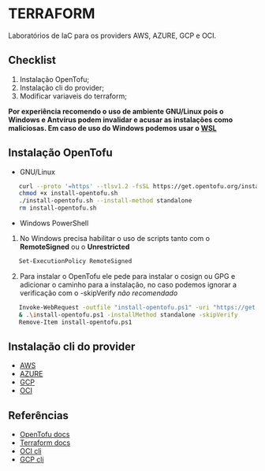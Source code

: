 # TERRAFORM

Laboratórios de IaC para os providers AWS, AZURE, GCP e OCI.

## Checklist

1. Instalação OpenTofu;
2. Instalação cli do provider;
3. Modificar variaveis do terraform;

**Por experiência recomendo o uso de ambiente GNU/Linux pois o Windows e Antvírus podem invalidar e acusar as instalações como maliciosas. Em caso de uso do Windows podemos usar o [WSL](https://learn.microsoft.com/pt-br/windows/wsl/install)**

## Instalação OpenTofu

+ GNU/Linux

```bash
   curl --proto '=https' --tlsv1.2 -fsSL https://get.opentofu.org/install-opentofu.sh -o install-opentofu.sh
   chmod +x install-opentofu.sh
   ./install-opentofu.sh --install-method standalone
   rm install-opentofu.sh
```

+ Windows PowerShell

1. No Windows precisa habilitar o uso de scripts tanto com o **RemoteSigned** ou o **Unrestricted**

```bash
   Set-ExecutionPolicy RemoteSigned
```

2. Para instalar o OpenTofu ele pede para instalar o cosign ou GPG e adicionar o caminho para a instalação, no caso podemos ignorar a verificação com o -skipVerify _não recomendado_

```bash
   Invoke-WebRequest -outfile "install-opentofu.ps1" -uri "https://get.opentofu.org/install-opentofu.ps1"
   & .\install-opentofu.ps1 -installMethod standalone -skipVerify
   Remove-Item install-opentofu.ps1
```

## Instalação cli do provider

+ [AWS](https://github.com/brunoashihara/terraform/blob/main/AWS/README.md)
+ [AZURE](https://github.com/brunoashihara/terraform/blob/main/AZURE/README.md)
+ [GCP](https://github.com/brunoashihara/terraform/blob/main/GCP/README.md)
+ [OCI](https://github.com/brunoashihara/terraform/blob/main/OCI/README.md)

## Referências

+ [OpenTofu docs](https://opentofu.org/docs/)
+ [Terraform docs](https://registry.terraform.io/providers)
+ [OCI cli](https://docs.oracle.com/en-us/iaas/Content/API/SDKDocs/cliinstall.htm)
+ [GCP cli](https://cloud.google.com/sdk/docs/install#linux)